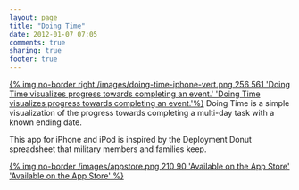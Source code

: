 ```yaml
---
layout: page
title: "Doing Time"
date: 2012-01-07 07:05
comments: true
sharing: true
footer: true
---
```


[{% img no-border right /images/doing-time-iphone-vert.png 256 561 'Doing Time visualizes progress towards completing an event.' 'Doing Time visualizes progress towards completing an event.'%}](http://axsw.co/gdZJa6 "Available on the App Store")
Doing Time is a simple visualization of the progress towards completing a multi-day task with a known ending date.

This app for iPhone and iPod is inspired by the Deployment Donut spreadsheet that military members and families keep.

[{% img no-border /images/appstore.png 210 90 'Available on the App Store' 'Available on the App Store' %}](http://axsw.co/gdZJa6 "Available on the App Store")
